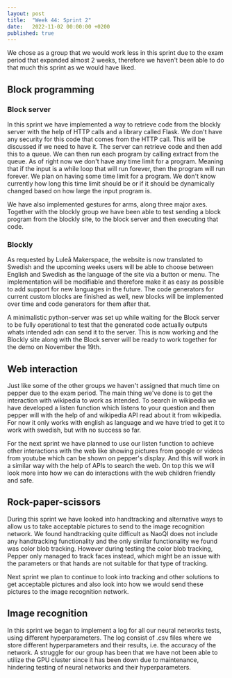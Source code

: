 ```yaml
---
layout: post
title:  "Week 44: Sprint 2"
date:   2022-11-02 00:00:00 +0200
published: true
---
```


We chose as a group that we would work less in this sprint due to the exam period that expanded almost 2 weeks, therefore we haven't been able to do that much this sprint as we would have liked.

## Block programming
### Block server
In this sprint we have implemented a way to retrieve code from the blockly server with the help of HTTP calls and a library called Flask. We don't have any security for this code that comes from the HTTP call. This will be discussed if we need to have it. The server can retrieve code and then add this to a queue. We can then run each program by calling extract from the queue. As of right now we don't have any time limit for a program. Meaning that if the input is a while loop that will run forever, then the program will run forever. We plan on having some time limit for a program. We don't know currently how long this time limit should be or if it should be dynamically changed based on how large the input program is.

We have also implemented gestures for arms, along three major axes. Together with the blockly group we have been able to test sending a block program from the blockly site, to the block server and then executing that code.

### Blockly
As requested by Luleå Makerspace, the website is now translated to Swedish and the upcoming weeks users will be able to choose between English and Swedish as the language of the site via a button or menu. The implementation will be modifiable and therefore make it as easy as possible to add support for new languages in the future. The code generators for current custom blocks are finished as well, new blocks will be implemented over time and code generators for them after that. 

A minimalistic python-server was set up while waiting for the Block server to be fully operational to test that the generated code actually outputs whats intended adn can send it to the server. This is now working and the Blockly site along with the Block server will be ready to work together for the demo on November the 19th.

## Web interaction

Just like some of the other groups we haven't assigned that much time on pepper due to the exam period. The main thing we've done is to get the interaction with wikipedia to work as intended. To search in wikipedia we have developed a listen function which listens to your question and then pepper will with the help of and wikipedia API read about it from wikipedia. For now it only works with english as language and we have tried to get it to work with swedish, but with no success so far. 

For the next sprint we have planned to use our listen function to achieve other interactions with the web like showing pictures from google or videos from youtube which can be shown on pepper's display. And this will work in a similar way with the help of APIs to search the web. On top this we will look more into how we can do interactions with the web children friendly and safe. 

## Rock-paper-scissors

During this sprint we have looked into handtracking and alternative ways to allow us to take acceptable pictures to send to the image recognition network. We found handtracking quite difficult as NaoQI does not include any handtracking functionality and the only similar functionality we found was color blob tracking. However during testing the color blob tracking, Pepper only managed to track faces instead, which might be an issue with the parameters or that hands are not suitable for that type of tracking.

Next sprint we plan to continue to look into tracking and other solutions to get acceptable pictures and also look into how we would send these pictures to the image recognition network. 

## Image recognition
In this sprint we began to implement a log for all our neural networks tests, using different hyperparameters. The log consist of .csv files where we store different hyperparameters and their results, i.e. the accuracy of the network. A struggle for our group has been that we have not been able to utilize the GPU cluster since it has been down due to maintenance, hindering testing of neural networks and their hyperparameters. 
